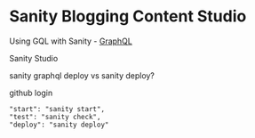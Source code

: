 # Sanity Blogging Content Studio

Using GQL with Sanity - [GraphQL](https://www.sanity.io/docs/graphql)

Sanity Studio

sanity graphql deploy vs sanity deploy?

github login

    "start": "sanity start",
    "test": "sanity check",
    "deploy": "sanity deploy"

